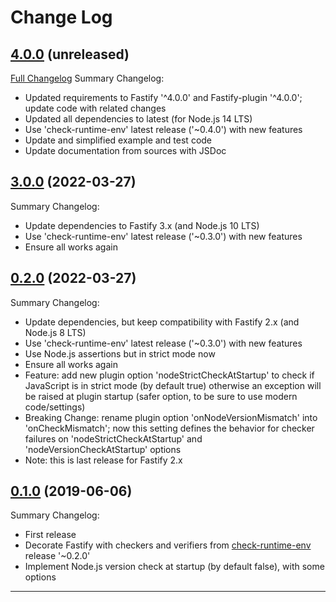 # Change Log

## [4.0.0](https://github.com/smartiniOnGitHub/fastify-healthcheck/releases/tag/4.0.0) (unreleased)
[Full Changelog](https://github.com/smartiniOnGitHub/fastify-healthcheck/compare/3.0.0...4.0.0)
Summary Changelog:
- Updated requirements to Fastify '^4.0.0' and Fastify-plugin '^4.0.0'; 
  update code with related changes
- Updated all dependencies to latest (for Node.js 14 LTS)
- Use 'check-runtime-env' latest release ('~0.4.0') with new features
- Update and simplified example and test code
- Update documentation from sources with JSDoc

## [3.0.0](https://github.com/smartiniOnGitHub/fastify-check-runtime-env/releases/tag/3.0.0) (2022-03-27)
Summary Changelog:
- Update dependencies to Fastify 3.x (and Node.js 10 LTS)
- Use 'check-runtime-env' latest release ('~0.3.0') with new features
- Ensure all works again

## [0.2.0](https://github.com/smartiniOnGitHub/fastify-check-runtime-env/releases/tag/0.2.0) (2022-03-27)
Summary Changelog:
- Update dependencies, but keep compatibility with Fastify 2.x (and Node.js 8 LTS)
- Use 'check-runtime-env' latest release ('~0.3.0') with new features
- Use Node.js assertions but in strict mode now
- Ensure all works again
- Feature: add new plugin option 'nodeStrictCheckAtStartup' 
  to check if JavaScript is in strict mode (by default true) 
  otherwise an exception will be raised at plugin startup 
  (safer option, to be sure to use modern code/settings)
- Breaking Change: rename plugin option 'onNodeVersionMismatch' 
  into 'onCheckMismatch'; now this setting defines the behavior for checker 
  failures on 'nodeStrictCheckAtStartup' and 'nodeVersionCheckAtStartup' options
- Note: this is last release for Fastify 2.x

## [0.1.0](https://github.com/smartiniOnGitHub/fastify-check-runtime-env/releases/tag/0.1.0) (2019-06-06)
Summary Changelog:
- First release
- Decorate Fastify with checkers and verifiers from
  [check-runtime-env](https://npmjs.org/package/check-runtime-env/) release '~0.2.0'
- Implement Node.js version check at startup (by default false), with some options

----
